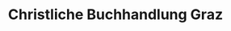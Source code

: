 ---
title: "Christliche Buchhandlung Graz"
url: /graz/christliche-buchhandlung-graz/
shop: Bücher
---